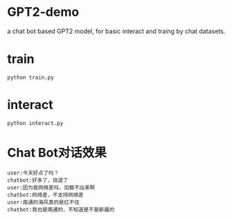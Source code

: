# GPT2-demo
a chat bot based GPT2 model, for basic interact and traing by chat datasets.

# train
    python train.py

# interact
    python interact.py

# Chat Bot对话效果
    user:今天好点了吗？
    chatbot:好多了，烧退了
    user:因为我网络差吗，加载不出来啊
    chatbot:网络差，不支持网络差
    user:南通的海风真的是扛不住
    chatbot:我也是南通的，不知道是不是新疆的
